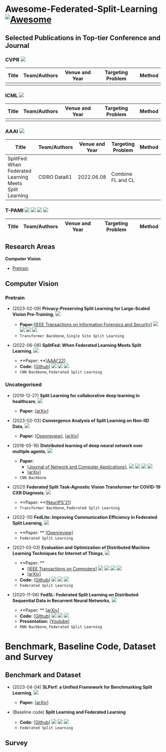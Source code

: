# Awesome-Federated-Split-Learning [![Awesome](https://awesome.re/badge.svg)](https://awesome.re)

## Selected Publications in Top-tier Conference and Journal

### CVPR ![](https://img.shields.io/badge/CCF-A-red?style=round-square&logo=SocialBlade&logoColor=6B9DF9)

| Title | Team/Authors | Venue and Year | Targeting Problem | Method |
| ----- | ------------ | -------------- | ----------------- | ------ |
|       |              |                |                   |        |

### ICML ![](https://img.shields.io/badge/CCF-A-red?style=round-square&logo=SocialBlade&logoColor=6B9DF9)

| Title | Team/Authors | Venue and Year | Targeting Problem | Method |
| ----- | ------------ | -------------- | ----------------- | ------ |
|       |              |                |                   |        |

### AAAI ![](https://img.shields.io/badge/CCF-A-red?style=round-square&logo=SocialBlade&logoColor=6B9DF9)

| Title | Team/Authors | Venue and Year | Targeting Problem | Method |
| ----- | ------------ | -------------- | ----------------- | ------ |
|   SplitFed: When Federated Learning Meets Split Learning    | CSIRO Data61 |       2022.06.08         | Combine FL and CL |        |

### T-PAMI ![](https://img.shields.io/badge/CCF-A-red?style=round-square&logo=SocialBlade&logoColor=6B9DF9) ![](https://img.shields.io/badge/SCI-计算机1区-red?style=round-square&logo=SocialBlade&logoColor=6B9DF9) ![](https://img.shields.io/badge/SCI-工程技术1区-red?style=round-square&logo=SocialBlade&logoColor=6B9DF9) ![](https://img.shields.io/badge/SCIIF-24.31-red?style=round-square&logo=SocialBlade&logoColor=6B9DF9)

| Title | Team/Authors | Venue and Year | Targeting Problem | Method |
| ----- | ------------ | -------------- | ----------------- | ------ |

## Research Areas

**Computer Vision**

- [Pretrain](#Pretrain)



## Computer Vision
### Pretrain
- (2023-02-09) **Privacy-Preserving Split Learning for Large-Scaled Vision Pre-Training**, ![](https://img.shields.io/badge/Citation-0-lightgray?style=round-square&logo=GoogleScholar&logoColor=6B9DF9) 
  - **Paper:**[[IEEE Transactions on Information Forensics and Security](https://ieeexplore.ieee.org/abstract/document/10041745)]  ![](https://img.shields.io/badge/CCF-A-red?style=round-square&logo=SocialBlade&logoColor=6B9DF9) ![](https://img.shields.io/badge/SCI-计算机1区-red?style=round-square&logo=SocialBlade&logoColor=6B9DF9) ![](https://img.shields.io/badge/SCI-工程技术2区-blue?style=round-square&logo=SocialBlade&logoColor=6B9DF9) ![](https://img.shields.io/badge/SCIIF-7.23-blue?style=round-square&logo=SocialBlade&logoColor=6B9DF9)
  - `Transformer Backbone`, `Single Site Split Learning`

- (2022-06-08) **SplitFed: When Federated Learning Meets Split Learning**, ![](https://img.shields.io/badge/Citation-186-lightgray?style=round-square&logo=GoogleScholar&logoColor=6B9DF9) 
  - **Paper: **[[AAAI'22](https://ojs.aaai.org/index.php/AAAI/article/view/20825)] 
  - **Code:** [[Github](https://github.com/chandra2thapa/SplitFed-When-Federated-Learning-Meets-Split-Learning)] ![](https://img.shields.io/badge/PyTorch-1.2-orange?style=round-square&logo=PyTorch&logoColor=orange) ![](https://img.shields.io/github/stars/chandra2thapa/SplitFed-When-Federated-Learning-Meets-Split-Learning?style=round-square&logo=Github&logoColor=white) ![](https://img.shields.io/github/last-commit/chandra2thapa/SplitFed-When-Federated-Learning-Meets-Split-Learning?style=round-square&logo=Github&logoColor=white)
  - `CNN Backbone`, `Federated Split Learning`

### Uncategorised 

- (2019-12-27) **Split Learning for collaborative deep learning in
  healthcare**, ![](https://img.shields.io/badge/Citation-74-lightgray?style=round-square&logo=GoogleScholar&logoColor=6B9DF9) 
  - **Paper:** [[arXiv](https://arxiv.org/abs/1912.12115)]

- (2023-02-03) **Convergence Analysis of Split Learning on Non-IID Data**, ![](https://img.shields.io/badge/Citation-0-lightgray?style=round-square&logo=GoogleScholar&logoColor=6B9DF9) 
  - **Paper:** [[Openreview](https://openreview.net/forum?id=SNONkz5zEUF)], [[arXiv](https://arxiv.org/abs/2302.01633)]

- (2018-05-16) **Distributed learning of deep neural network over multiple agents**, ![](https://img.shields.io/badge/Citation-354-lightgray?style=round-square&logo=GoogleScholar&logoColor=6B9DF9) 
  - **Paper:**
    - [[Journal of Network and Computer Applications](https://www.sciencedirect.com/science/article/pii/S1084804518301590?via%3Dihub)],  ![](https://img.shields.io/badge/CCF-C-orange?style=round-square&logo=SocialBlade&logoColor=6B9DF9) ![](https://img.shields.io/badge/SCI-计算机2区-blue?style=round-square&logo=SocialBlade&logoColor=6B9DF9) ![](https://img.shields.io/badge/SCI-工程技术2区-blue?style=round-square&logo=SocialBlade&logoColor=6B9DF9) ![](https://img.shields.io/badge/SCIIF-7.57-blue?style=round-square&logo=SocialBlade&logoColor=6B9DF9)
    - [[arXiv](https://arxiv.org/abs/1810.06060)]
  - `CNN Backbone`

- (2021) **Federated Split Task-Agnostic Vision Transformer for COVID-19 CXR Diagnosis**, ![](https://img.shields.io/badge/Citation-24-lightgray?style=round-square&logo=GoogleScholar&logoColor=6B9DF9) 
  - **Paper: **[[NeurIPS'21](https://proceedings.neurips.cc/paper/2021/hash/ceb0595112db2513b9325a85761b7310-Abstract.html)] 
  - `Transformer Backbone`, `Federated Split Learning`

- (2022-10) **FedLite: Improving Communication Efficiency in Federated Split Learning**, ![](https://img.shields.io/badge/Citation-0-lightgray?style=round-square&logo=GoogleScholar&logoColor=6B9DF9) 
  - **Paper: ** [[Openreview](https://openreview.net/forum?id=VO-HUrkHSY)] 
  - `Federated Split Learning`

- (2021-03-03) **Evaluation and Optimization of Distributed Machine Learning Techniques for Internet of Things**, ![](https://img.shields.io/badge/Citation-21-lightgray?style=round-square&logo=GoogleScholar&logoColor=6B9DF9) 
  - **Paper: **
    - [[IEEE Transactions on Computers](https://ieeexplore.ieee.org/abstract/document/9652119)]  ![](https://img.shields.io/badge/CCF-A-red?style=round-square&logo=SocialBlade&logoColor=6B9DF9) ![](https://img.shields.io/badge/SCI-计算机2区-blue?style=round-square&logo=SocialBlade&logoColor=6B9DF9) ![](https://img.shields.io/badge/SCI-工程技术3区-yellow?style=round-square&logo=SocialBlade&logoColor=6B9DF9) ![](https://img.shields.io/badge/SCIIF-3.18-yellow?style=round-square&logo=SocialBlade&logoColor=6B9DF9)
    - [[arXiv](https://arxiv.org/abs/2103.02762)]
  - **Code:** [[Github](https://github.com/garrisongys/SplitFed)] ![](https://img.shields.io/badge/PyTorch-latest-orange?style=round-square&logo=PyTorch&logoColor=orange) ![](https://img.shields.io/github/stars/garrisongys/SplitFed?style=round-square&logo=Github&logoColor=white) ![](https://img.shields.io/github/last-commit/garrisongys/SplitFed?style=round-square&logo=Github&logoColor=white)
  - `Federated Split Learning`

- (2020-11-06) **FedSL: Federated Split Learning on
  Distributed Sequential Data in Recurrent
  Neural Networks**, ![](https://img.shields.io/badge/Citation-19-lightgray?style=round-square&logo=GoogleScholar&logoColor=6B9DF9) 
  - **Paper: ** [[arXiv](https://arxiv.org/abs/2011.03180)]
  - **Code:** [[Github](https://github.com/abedicodes/FedSL)] ![](https://img.shields.io/badge/PyTorch-latest-orange?style=round-square&logo=PyTorch&logoColor=orange) ![](https://img.shields.io/github/stars/abedicodes/FedSL?style=round-square&logo=Github&logoColor=white) ![](https://img.shields.io/github/last-commit/abedicodes/FedSL?style=round-square&logo=Github&logoColor=white)
  - **Presentation:** [[Youtube](https://www.youtube.com/watch?v=WcaZR-I6vIo)]
  - `RNN Backbone`, `Federated Split Learning`

# Benchmark, Baseline Code, Dataset and Survey 

## Benchmark and Dataset

- (2023-04-04) **SLPerf: a Unified Framework for Benchmarking Split Learning**, ![](https://img.shields.io/badge/Citation-0-lightgray?style=round-square&logo=GoogleScholar&logoColor=6B9DF9) 
  - **Paper:** [[arXiv](https://arxiv.org/abs/2209.09476)]

- (Baseline code) **Split Learning and Federated Learning**
  - **Code:** [[Github](https://github.com/bt-s/Split-Learning-and-Federated-Learning)] ![](https://img.shields.io/badge/PyTorch-1.3-orange?style=round-square&logo=PyTorch&logoColor=orange) ![](https://img.shields.io/github/stars/bt-s/Split-Learning-and-Federated-Learning?style=round-square&logo=Github&logoColor=white) ![](https://img.shields.io/github/last-commit/bt-s/Split-Learning-and-Federated-Learning?style=round-square&logo=Github&logoColor=white)
  - `Federated Split Learning`




## Survey
